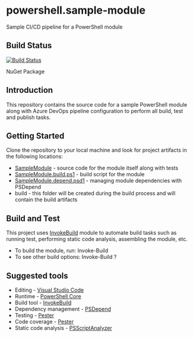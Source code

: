 # powershell.sample-module

Sample CI/CD pipeline for a PowerShell module

## Build Status

[![Build Status](https://dev.azure.com/matveychuk/powershell.sample-module/_apis/build/status/andrewmatveychuk.powershell.sample-module?branchName=master)](https://dev.azure.com/matveychuk/powershell.sample-module/_build/latest?definitionId=4&branchName=master)

NuGet Package

## Introduction

This repository contains the source code for a sample PowerShell module along with Azure DevOps pipeline configuration to perform all build, test and publish tasks.

## Getting Started

Clone the repository to your local machine and look for project artifacts in the following locations:

* [SampleModule](https://github.com/andrewmatveychuk/powershell.sample-module/tree/master/SampleModule) - source code for the module itself along with tests
* [SampleModule.build.ps1](https://github.com/andrewmatveychuk/powershell.sample-module/blob/master/SampleModule.build.ps1) - build script for the module
* [SampleModule.depend.psd1](https://github.com/andrewmatveychuk/powershell.sample-module/blob/master/SampleModule.depend.psd1) - managing module dependencies with PSDepend
* build - this folder will be created during the build process and will contain the build artifacts

## Build and Test

This project uses [InvokeBuild](https://github.com/nightroman/Invoke-Build) module to automate build tasks such as running test, performing static code analysis, assembling the module, etc.

* To build the module, run: Invoke-Build
* To see other build options: Invoke-Build ?

## Suggested tools

* Editing - [Visual Studio Code](https://github.com/Microsoft/vscode)
* Runtime - [PowerShell Core](https://github.com/powershell)
* Build tool - [InvokeBuild](https://github.com/nightroman/Invoke-Build)
* Dependency management - [PSDepend](https://github.com/RamblingCookieMonster/PSDepend)
* Testing - [Pester](https://github.com/Pester/Pester)
* Code coverage - [Pester](https://pester.dev/docs/usage/code-coverage)
* Static code analysis - [PSScriptAnalyzer](https://github.com/PowerShell/PSScriptAnalyzer)
